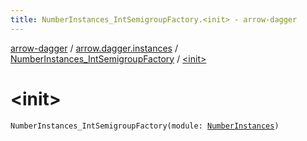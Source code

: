 ```yaml
---
title: NumberInstances_IntSemigroupFactory.<init> - arrow-dagger
---
```


[arrow-dagger](../../index.html) / [arrow.dagger.instances](../index.html) / [NumberInstances_IntSemigroupFactory](index.html) / [&lt;init&gt;](./-init-.html)

# &lt;init&gt;

`NumberInstances_IntSemigroupFactory(module: `[`NumberInstances`](../-number-instances/index.html)`)`